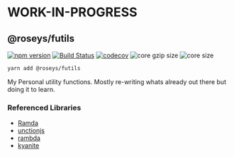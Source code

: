 # WORK-IN-PROGRESS

## @roseys/futils

[![npm version](https://badge.fury.io/js/%40roseys%2Ffutils.svg)](https://badge.fury.io/js/%40roseys%2Ffutils)
[![Build Status](https://travis-ci.org/JoshRosenstein/futils.svg?branch=master)](https://travis-ci.org/JoshRosenstein/futils)
[![codecov](https://codecov.io/gh/JoshRosenstein/futils/branch/master/graph/badge.svg)](https://codecov.io/gh/JoshRosenstein/futils)
![core gzip size](http://img.badgesize.io/https://unpkg.com/@roseys/futils?compression=gzip&label=core%20gzip%20size)
![core size](http://img.badgesize.io/https://unpkg.com/@roseys/futils?label=core%20size)


```sh
yarn add @roseys/futils
```

My Personal utility functions. Mostly re-writing whats already out there but doing it to learn.

### Referenced Libraries
- [Ramda](https://github.com/ramda)
- [unctionjs](https://github.com/unctionjs)
- [rambda](https://github.com/selfrefactor/rambda)
- [kyanite](https://github.com/dhershman1/kyanite)
